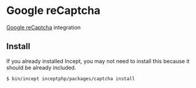 # Google reCaptcha

[Google reCaptcha](https://www.google.com/recaptcha/about/) integration

## Install

If you already installed Incept, you may not need to install this because it
should be already included.

```
$ bin/incept inceptphp/packages/captcha install
```
